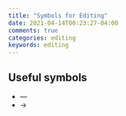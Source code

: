 ```yaml
---
title: "Symbols for Editing"
date: 2021-04-14T00:23:27-04:00
comments: true
categories: editing
keywords: editing
---
```


## Useful symbols

* —
* →
